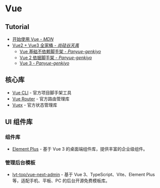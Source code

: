 # Vue

## Tutorial

- [开始使用 Vue - *MDN*](https://developer.mozilla.org/zh-CN/docs/Learn_web_development/Core/Frameworks_libraries/Vue_getting_started)
- [Vue2 + Vue3 全家桶 - *尚硅谷天禹*](https://www.bilibili.com/video/BV1Zy4y1K7SH/)
  - [Vue 基础不依赖脚手架 - *Panyue-genkiyo*](https://github.com/Panyue-genkiyo/vue-learning)
  - [Vue 2 依据脚手架 - *Panyue-genkiyo*](https://github.com/Panyue-genkiyo/vue-advance)
  - [Vue 3 - *Panyue-genkiyo*](https://github.com/Panyue-genkiyo/vue3-learning)

## 核心库

- [Vue CLI](https://cli.vuejs.org/) - 官方项目脚手架工具
- [Vue Router](https://router.vuejs.org/) - 官方路由管理库
- [Vuex](https://vuex.vuejs.org/) - 官方状态管理库

## UI 组件库

### 组件库

- [Element Plus](https://element-plus.org/) - 基于 Vue 3 的桌面端组件库，提供丰富的企业级组件。

### 管理后台模板

- [lyt-top/vue-next-admin](https://gitee.com/lyt-top/vue-next-admin) - 基于 Vue 3、TypeScript、Vite、Element Plus 等，适配手机、平板、PC 的后台开源免费模板库。

